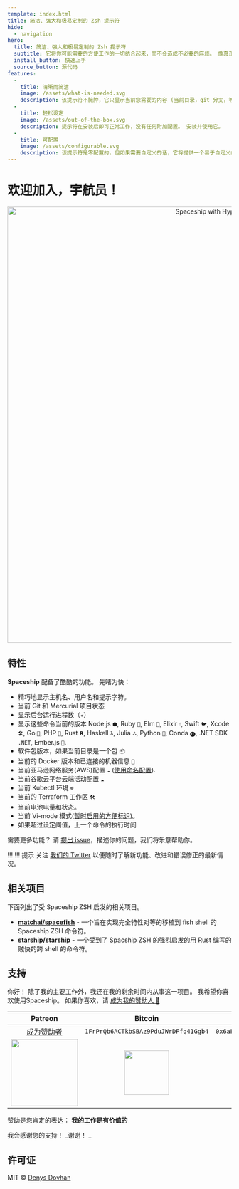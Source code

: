 ```yaml
---
template: index.html
title: 简洁、强大和极易定制的 Zsh 提示符
hide:
  - navigation
hero:
  title: 简洁、强大和极易定制的 Zsh 提示符
  subtitle: 它将你可能需要的方便工作的一切结合起来，而不会造成不必要的麻烦。 像真正的宇宙飞船一样。
  install_button: 快速上手
  source_button: 源代码
features:
  - 
    title: 清晰而简洁
    image: /assets/what-is-needed.svg
    description: 该提示符不臃肿，它只显示当前您需要的内容 (当前目录，git 分支，等等)。
  - 
    title: 轻松设定
    image: /assets/out-of-the-box.svg
    description: 提示符在安装后即可正常工作，没有任何附加配置。 安装并使用它。
  - 
    title: 可配置
    image: /assets/configurable.svg
    description: 该提示符是零配置的，但如果需要自定义的话，它将提供一个易于自定义的接口。
---
```


# 欢迎加入，宇航员！

<p align="center">
  <img alt="Spaceship with Hyper and One Dark" src="https://user-images.githubusercontent.com/10276208/36086434-5de52ace-0ff2-11e8-8299-c67f9ab4e9bd.gif" width="980px">
</p>

## 特性

**Spaceship** 配备了酷酷的功能。 先睹为快：

- 精巧地显示主机名、用户名和提示字符。
- 当前 Git 和 Mercurial 项目状态
- 显示后台运行进程数（`✦`）
- 显示这些命令当前的版本 Node.js `⬢`, Ruby `💎`, Elm `🌳`, Elixir `💧`, Swift `🐦`, Xcode `🛠`, Go `🐹`, PHP `🐘`, Rust `𝗥`, Haskell `λ`, Julia `ஃ`, Python `🐍`, Conda `🅒`, .NET SDK `.NET`, Ember.js `🐹`.
- 软件包版本，如果当前目录是一个包 `📦`
- 当前的 Docker 版本和已连接的机器信息 `🐳`
- 当前亚马逊网络服务(AWS)配置 `☁️` ([使用命名配置](http://docs.aws.amazon.com/cli/latest/userguide/cli-multiple-profiles.html)).
- 当前谷歌云平台云端活动配置 `☁️`
- 当前 Kubectl 环境 `☸️`
- 当前的 Terraform 工作区 `🛠`
- 当前电池电量和状态。
- 当前 Vi-mode 模式([暂时启用的方便标识](./options.md#vi-mode-vi_mode))。
- 如果超过设定阈值，上一个命令的执行时间

需要更多功能？ 请 [提出 issue](https://github.com/spaceship-prompt/spaceship-prompt/issues/new/choose)，描述你的问题，我们将乐意帮助你。

<!-- prettier-ignore -->
!!! !!! 提示 关注 [我们的 Twitter](//twitter.com/SpaceshipPrompt) 以便随时了解新功能、改进和错误修正的最新情况。

## 相关项目

下面列出了受 Spaceship ZSH 启发的相关项目。

- [**matchai/spacefish**](https://github.com/matchai/spacefish) - 一个旨在实现完全特性对等的移植到 fish shell 的 Spaceship ZSH 命令符。
- [**starship/starship**](https://github.com/starship/starship) - 一个受到了 Spacship ZSH 的强烈启发的用 Rust 编写的贼快的跨 shell 的命令符。

## 支持

你好！ 除了我的主要工作外，我还在我的剩余时间内从事这一项目。 我希望你喜欢使用Spaceship。 如果你喜欢，请 [成为我的赞助人 🤝][patreon-url]

|          Patreon          |                                                                     Bitcoin                                                                      |                                                                     Ethereum                                                                     |
|:-------------------------:|:------------------------------------------------------------------------------------------------------------------------------------------------:|:------------------------------------------------------------------------------------------------------------------------------------------------:|
|   [成为赞助者][patreon-url]    |                                                       `1FrPrQb6ACTkbSBAz9PduJWrDFfq41Ggb4`                                                       |                                                   `0x6aF39C917359897ae6969Ad682C14110afe1a0a1`                                                   |
| <a href="https://www.patreon.com/spaceship-prompt"><img src="https://c5.patreon.com/external/logo/become_a_patron_button@2x.png" width="150px"></a> | <img src="https://user-images.githubusercontent.com/3459374/33760933-1c9b81b4-dc10-11e7-8e4b-22d81f98c138.png" width="100px" /> | <img src="https://user-images.githubusercontent.com/3459374/33760932-1c7b3fb2-dc10-11e7-9774-411264d533da.png" width="100px" /> |

赞助是您肯定的表达： **我的工作是有价值的**

我会感谢您的支持！ _谢谢！ _

## 许可证

MIT © [Denys Dovhan](http://denysdovhan.com)

[patreon-url]: https://www.patreon.com/denysdovhan

[patreon-url]: https://www.patreon.com/denysdovhan
